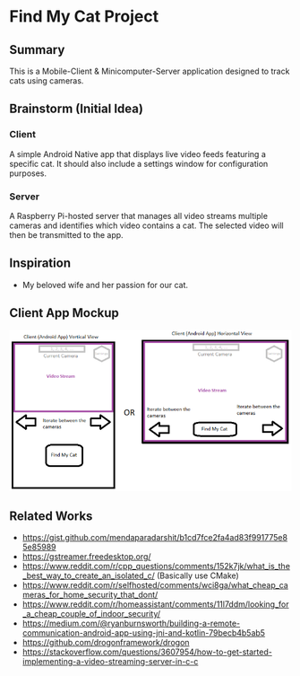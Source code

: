 # Find My Cat Project

## Summary

This is a Mobile-Client & Minicomputer-Server application designed to track cats using cameras.

## Brainstorm (Initial Idea)

### Client

A simple Android Native app that displays live video feeds featuring a specific cat.
It should also include a settings window for configuration purposes.

### Server

A Raspberry Pi-hosted server that manages all video streams multiple cameras and identifies which video contains a cat. 
The selected video will then be transmitted to the app.

## Inspiration

- My beloved wife and her passion for our cat.

## Client App Mockup

![Client Mockup](assets/documentation/homepage_mock.png)

## Related Works

- https://gist.github.com/mendaparadarshit/b1cd7fce2fa4ad83f991775e85e85989
- https://gstreamer.freedesktop.org/
- https://www.reddit.com/r/cpp_questions/comments/152k7jk/what_is_the_best_way_to_create_an_isolated_c/ (Basically use CMake)
- https://www.reddit.com/r/selfhosted/comments/wci8ga/what_cheap_cameras_for_home_security_that_dont/
- https://www.reddit.com/r/homeassistant/comments/11l7ddm/looking_for_a_cheap_couple_of_indoor_security/
- https://medium.com/@ryanburnsworth/building-a-remote-communication-android-app-using-jni-and-kotlin-79becb4b5ab5
- https://github.com/drogonframework/drogon
- https://stackoverflow.com/questions/3607954/how-to-get-started-implementing-a-video-streaming-server-in-c-c